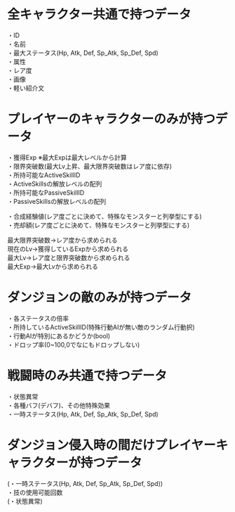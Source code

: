 # 全キャラクター共通で持つデータ

・ID  
・名前  
・最大ステータス(Hp, Atk, Def, Sp_Atk, Sp_Def, Spd)  
・属性  
・レア度  
・画像  
・軽い紹介文  

# プレイヤーのキャラクターのみが持つデータ

・獲得Exp ※最大Expは最大レベルから計算  
・限界突破数(最大Lv上昇、最大限界突破数はレア度に依存)  
・所持可能なActiveSkillID  
・ActiveSkillsの解放レベルの配列  
・所持可能なPassiveSkillID  
・PassiveSkillsの解放レベルの配列  

・合成経験値(レア度ごとに決めて、特殊なモンスターと列挙型にする)  
・売却額(レア度ごとに決めて、特殊なモンスターと列挙型にする)  

最大限界突破数→レア度から求められる  
現在のLv→獲得しているExpから求められる  
最大Lv→レア度と限界突破数から求められる  
最大Exp→最大Lvから求められる  

# ダンジョンの敵のみが持つデータ

・各ステータスの倍率  
・所持しているActiveSkillID(特殊行動AIが無い敵のランダム行動択)  
・行動AIが特別にあるかどうか(bool)  
・ドロップ率(0~100,0でなにもドロップしない)  

# 戦闘時のみ共通で持つデータ

・状態異常  
・各種バフ(デバフ)、その他特殊効果  
・一時ステータス(Hp, Atk, Def, Sp_Atk, Sp_Def, Spd)  

# ダンジョン侵入時の間だけプレイヤーキャラクターが持つデータ

(・一時ステータス(Hp, Atk, Def, Sp_Atk, Sp_Def, Spd))  
・技の使用可能回数  
(・状態異常)
